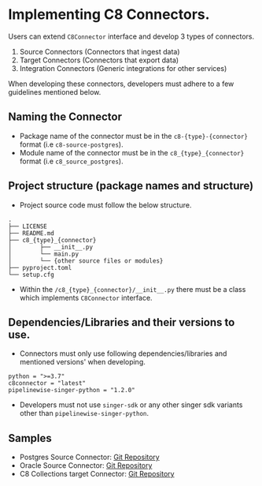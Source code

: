 # Implementing C8 Connectors.

Users can extend `C8Connector` interface and develop 3 types of connectors.

1. Source Connectors (Connectors that ingest data)
2. Target Connectors (Connectors that export data)
3. Integration Connectors (Generic integrations for other services)

When developing these connectors, developers must adhere to a few guidelines mentioned below.

## Naming the Connector

- Package name of the connector must be in the `c8-{type}-{connector}` format (i.e `c8-source-postgres`).
- Module name of the connector must be in the `c8_{type}_{connector}` format (i.e `c8_source_postgres`).

## Project structure (package names and structure)

- Project source code must follow the below structure.
```text
.
├── LICENSE
├── README.md
├── c8_{type}_{connector}
│        ├── __init__.py
│        └── main.py
│        └── {other source files or modules}
├── pyproject.toml
└── setup.cfg
```
- Within the `/c8_{type}_{connector}/__init__.py` there must be a class which implements `C8Connector` interface.

## Dependencies/Libraries and their versions to use.

- Connectors must only use following dependencies/libraries and mentioned versions' when developing.
```text
python = ">=3.7"
c8connector = "latest"
pipelinewise-singer-python = "1.2.0"
```
- Developers must not use `singer-sdk` or any other singer sdk variants other than `pipelinewise-singer-python`.

## Samples
- Postgres Source Connector: [Git Repository](https://github.com/Macrometacorp/c8-source-postgres)
- Oracle Source Connector: [Git Repository](https://github.com/Macrometacorp/c8-source-oracle)
- C8 Collections target Connector: [Git Repository](https://github.com/Macrometacorp/c8-target-c8collection)
